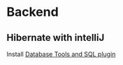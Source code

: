 # Backend

## Hibernate with intelliJ

Install [Database Tools and SQL plugin](https://plugins.jetbrains.com/plugin/10925-database-tools-and-sql)

